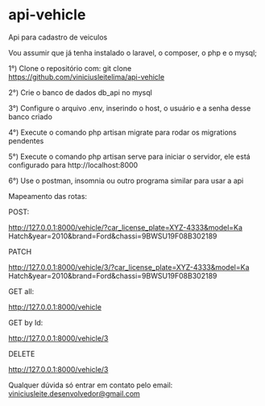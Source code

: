 # api-vehicle
Api para cadastro de veiculos

Vou assumir que já tenha instalado o laravel, o composer, o php e o mysql;

1°) Clone o repositório com: git clone https://github.com/viniciusleitelima/api-vehicle

2°) Crie o banco de dados db_api no mysql

3°) Configure o arquivo .env, inserindo o host, o usuário e a senha desse banco criado

4°) Execute o comando php artisan migrate para rodar os migrations pendentes

5°) Execute o comando php artisan serve para iniciar o servidor, ele está configurado para http://localhost:8000

6°) Use o postman, insomnia ou outro programa similar para usar a api


Mapeamento das rotas:

POST:

http://127.0.0.1:8000/vehicle/?car_license_plate=XYZ-4333&model=Ka Hatch&year=2010&brand=Ford&chassi=9BWSU19F08B302189

PATCH

http://127.0.0.1:8000/vehicle/3/?car_license_plate=XYZ-4333&model=Ka Hatch&year=2010&brand=Ford&chassi=9BWSU19F08B302189

GET all:

http://127.0.0.1:8000/vehicle

GET by Id:

http://127.0.0.1:8000/vehicle/3

DELETE

http://127.0.0.1:8000/vehicle/3

Qualquer dúvida só entrar em contato pelo email:
viniciusleite.desenvolvedor@gmail.com




